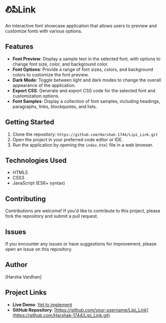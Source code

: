 # లిపిLink

An interactive font showcase application that allows users to preview and customize fonts with various options.

**Features**
------------

* **Font Preview**: Display a sample text in the selected font, with options to change font size, color, and background color.
* **Font Options**: Provide a range of font sizes, colors, and background colors to customize the font preview.
* **Dark Mode**: Toggle between light and dark modes to change the overall appearance of the application.
* **Export CSS**: Generate and export CSS code for the selected font and customization options.
* **Font Samples**: Display a collection of font samples, including headings, paragraphs, links, blockquotes, and lists.

**Getting Started**
-------------------

1. Clone the repository: `https://github.com/Harshak-1744/Lipi_Link.git`
2. Open the project in your preferred code editor or IDE.
3. Run the application by opening the `index.html` file in a web browser.

**Technologies Used**
---------------------

* HTML5
* CSS3
* JavaScript (ES6+ syntax)


**Contributing**
------------

Contributions are welcome! If you'd like to contribute to this project, please fork the repository and submit a pull request.

**Issues**
------

If you encounter any issues or have suggestions for improvement, please open an issue on this repository.

**Author**
------

[Harsha Vardhan]


**Project Links**
---------------

* **Live Demo**: [Yet to implement]()
* **GitHub Repository**: [https://github.com/your-username/Lipi_Link](https://github.com/Harshak-1744/Lipi_Link.git)
